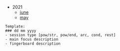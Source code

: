 - 2021
  - [june](logs/2021-june.md)
  - [may](logs/2021-may.md) 

```
Template:
### dd mm yyyy
- session type [pow/str, pow/end, arc, cond, rest]
- main focus description
- fingerboard description
```
